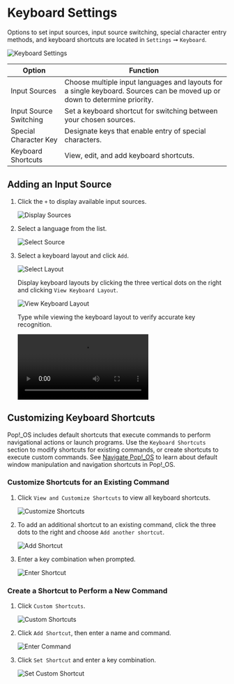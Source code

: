 # Keyboard Settings

Options to set input sources, input source switching, special character entry methods, and keyboard shortcuts are located in `Settings` ➞ `Keyboard`.

![Keyboard Settings](/images/keyboard-settings/keyboard-settings.png)

| Option | Function |
|--------|----------|
| Input Sources | Choose multiple input languages and layouts for a single keyboard. Sources can be moved up or down to determine priority. |
| Input Source Switching | Set a keyboard shortcut for switching between your chosen sources. |
| Special Character Key | Designate keys that enable entry of special characters. |
| Keyboard Shortcuts | View, edit, and add keyboard shortcuts. |

## Adding an Input Source

1. Click the `+` to display available input sources.

    ![Display Sources](/images/keyboard-settings/display-sources.png)

2. Select a language from the list.

    ![Select Source](/images/keyboard-settings/select-source.png)

3. Select a keyboard layout and click `Add`.

    ![Select Layout](/images/keyboard-settings/select-layout.png)

    Display keyboard layouts by clicking the three vertical dots on the right and clicking `View Keyboard Layout`.

    ![View Keyboard Layout](/images/keyboard-settings/view-keyboard-layout.png)

    Type while viewing the keyboard layout to verify accurate key recognition.

    <video autoplay loop>
        <source src="/images/keyboard-settings/view-layout.webm" />
    </video>
    <!--Link to info about keyboard configurator? https://system76.com/accessories/launch/download-->

## Customizing Keyboard Shortcuts

Pop!\_OS includes default shortcuts that execute commands to perform navigational actions or launch programs. Use the `Keyboard Shortcuts` section to modify shortcuts for existing commands, or create shortcuts to execute custom commands. See [Navigate Pop!\_OS](/navigate-pop/navigate-pop.md) to learn about default window manipulation and navigation shortcuts in Pop!\_OS.

### Customize Shortcuts for an Existing Command

1. Click `View and Customize Shortcuts` to view all keyboard shortcuts.

    ![Customize Shortcuts](/images/keyboard-settings/customize-shortcuts.png)

2. To add an additional shortcut to an existing command, click the three dots to the right and choose `Add another shortcut`.

    ![Add Shortcut](/images/keyboard-settings/add-shortcut.png)

3. Enter a key combination when prompted.

    ![Enter Shortcut](/images/keyboard-settings/enter-shortcut.png)

### Create a Shortcut to Perform a New Command

1. Click `Custom Shortcuts`.

    ![Custom Shortcuts](/images/keyboard-settings/custom-shortcuts.png)

2. Click `Add Shortcut`, then enter a name and command.

    ![Enter Command](/images/keyboard-settings/enter-command.png)

3. Click `Set Shortcut` and enter a key combination.

    ![Set Custom Shortcut](/images/keyboard-settings/set-custom-shortcut.png)
